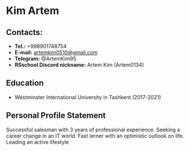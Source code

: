 # **Kim Artem**
## **Contacts:**
* **Tel.:** +998901748754
* **E-mail:** artemkim0510@gmail.com
* **Telegram:** @ArtemKim95
* **RSschool Discord nickname:** Artem Kim (Artem0134)
## **Education**
* Westminster International University in Tashkent (2017-2021)
## **Personal Profile Statement**
Successful salesman with 3 years of professional experience. Seeking a career change in an IT world. Fast lerner with an optimistic outlook on life. Leading an active lifestyle